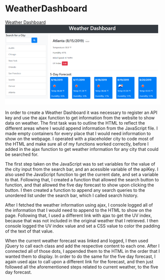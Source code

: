 # WeatherDashboard
[Weather Dashboard](https://bfiles3.github.io/WeatherDashboard/)
![](/assets/screenshot.png)

In order to create a Weather Dashboard it was necessary to register an API key and use the ajax function to get information from the website to show data on weather. The first task was to outline the HTML to reflect the different areas where I would append information from the JavaScript file. I made empty containers for every place that I would need information to show on the webpage. I operated with a placeholder city to code most of the HTML and make sure all of my functions worked correctly, before I added in the ajax function to get weather information for any city that could be searched for.

The first step taken on the JavaScript was to set variables for the value of the city input from the search bar, and an acessible variable of the apiKey. I also used the JavaScript function to get the current date, and set a variable to that. Following that, I created a function that allowed the search button to function, and that allowed the five day forecast to show upon clicking the button. I then created a function to append any search queries to the unordered list under the search bar, which I called search history.

After I fetched the weather information using ajax, I console logged all of the information that I would need to append to the HTML to show on the page. Following that, I used a different link with ajax to get the UV index, because that was not included in the original weather that I retrieved. I then console logged the UV index value and set a CSS value to color the padding of the text of that value. 

When the current weather forecast was linked and logged, I then used jQuery to call each class and add the respective content to each one. After I connected all of those dots, I appended them to the HTML in the order that I wanted them to display. In order to do the same for the five day forecast, I again used ajax to call upon a different link for the forecast, and then just followed all the aforementioned steps related to current weather, to the five day forecast.
